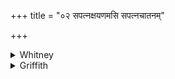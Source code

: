 +++
title = "०२ सपत्नक्षयणमसि सपत्नचातनम्"

+++

<details><summary>Whitney</summary>

### Translation
2. Rival-destroying art thou; rival-expulsion mayest thou give me: hail!

### Notes
</details>

<details><summary>Griffith</summary>

The rival's ruiner art thou, give me to drive my rivals off. All hail!
</details>
